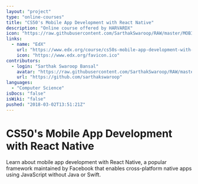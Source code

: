 ```yaml
---
layout: "project"
type: "online-courses"
title: "CS50's Mobile App Development with React Native"
description: "Online course offered by HARVARDX"
icon: "https://raw.githubusercontent.com/SarthakSwaroop/RAW/master/MOBILE_APPS_DEVELOPMENT-512.png"
links: 
  - name: "EdX"
    url: "https://www.edx.org/course/cs50s-mobile-app-development-with-react-native"
    icon: "https://www.edx.org/favicon.ico"
contributors: 
  - login: "Sarthak Swaroop Bansal"
    avatar: "https://raw.githubusercontent.com/SarthakSwaroop/RAW/master/mee.jpg"
    url: "https://github.com/sarthakswaroop"
languages: 
  - "Computer Science"
isDocs: "false"
isWiki: "false"
pushed: "2018-03-02T13:51:21Z"
---
```



# CS50's Mobile App Development with React Native
Learn about mobile app development with React Native, a popular framework maintained by Facebook that enables cross-platform native apps using JavaScript without Java or Swift.

